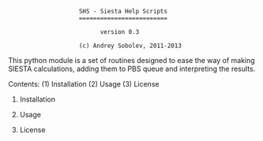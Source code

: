 						SHS - Siesta Help Scripts
						=========================

							  version 0.3
			
						(c) Andrey Sobolev, 2011-2013
						
This python module is a set of routines designed to ease the way of making SIESTA 
calculations, adding them to PBS queue and interpreting the results.

Contents:
  (1) Installation
  (2) Usage
  (3) License
  
 1. Installation
 
 2. Usage
 
 3. License
   